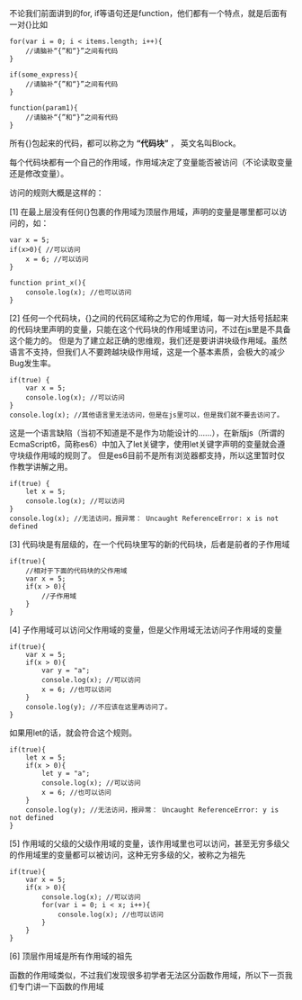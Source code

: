 不论我们前面讲到的for, if等语句还是function，他们都有一个特点，就是后面有一对{}比如

    for(var i = 0; i < items.length; i++){
        //请脑补“{”和“}”之间有代码
    }

    if(some_express){
        //请脑补“{”和“}”之间有代码
    }
    
    function(param1){
        //请脑补“{”和“}”之间有代码
    }
    
所有{}包起来的代码，都可以称之为 **“代码块”** ， 英文名叫Block。

每个代码块都有一个自己的作用域，作用域决定了变量能否被访问（不论读取变量还是修改变量）。

访问的规则大概是这样的：

[1] 在最上层没有任何{}包裹的作用域为顶层作用域，声明的变量是哪里都可以访问的，如：
 
    var x = 5;
    if(x>0){ //可以访问
        x = 6; //可以访问
    }
    
    function print_x(){
        console.log(x); //也可以访问
    }

[2] 任何一个代码块，{}之间的代码区域称之为它的作用域，每一对大括号括起来的代码块里声明的变量，只能在这个代码块的作用域里访问，不过在js里是不具备这个能力的。
但是为了建立起正确的思维观，我们还是要讲讲块级作用域。虽然语言不支持，但我们人不要跨越块级作用域，这是一个基本素质，会极大的减少Bug发生率。

    if(true) {
        var x = 5;
        console.log(x); //可以访问
    }
    console.log(x); //其他语言里无法访问，但是在js里可以，但是我们就不要去访问了。
    
这是一个语言缺陷（当初不知道是不是作为功能设计的……），在新版js（所谓的EcmaScript6，简称es6）中加入了let关键字，使用let关键字声明的变量就会遵守块级作用域的规则了。
但是es6目前不是所有浏览器都支持，所以这里暂时仅作教学讲解之用。

    if(true) {
        let x = 5;
        console.log(x); //可以访问
    }
    console.log(x); //无法访问，报异常： Uncaught ReferenceError: x is not defined

    

[3] 代码块是有层级的，在一个代码块里写的新的代码块，后者是前者的子作用域
    
    if(true){
        //相对于下面的代码块的父作用域
        var x = 5;
        if(x > 0){
            //子作用域
        }
    }

[4] 子作用域可以访问父作用域的变量，但是父作用域无法访问子作用域的变量

    if(true){
        var x = 5;
        if(x > 0){
            var y = "a";
            console.log(x); //可以访问
            x = 6; //也可以访问
        }
        console.log(y); //不应该在这里再访问了。
    } 
       
如果用let的话，就会符合这个规则。
     
    if(true){
        let x = 5;
        if(x > 0){
            let y = "a";
            console.log(x); //可以访问
            x = 6; //也可以访问
        }
        console.log(y); //无法访问，报异常： Uncaught ReferenceError: y is not defined
    }      

[5] 作用域的父级的父级作用域的变量，该作用域里也可以访问，甚至无穷多级父的作用域里的变量都可以被访问，这种无穷多级的父，被称之为祖先

    
    if(true){
        var x = 5;
        if(x > 0){
            console.log(x); //可以访问
            for(var i = 0; i < x; i++){
                console.log(x); //也可以访问
            }
        }
    }
    
[6] 顶层作用域是所有作用域的祖先

函数的作用域类似，不过我们发现很多初学者无法区分函数作用域，所以下一页我们专门讲一下函数的作用域